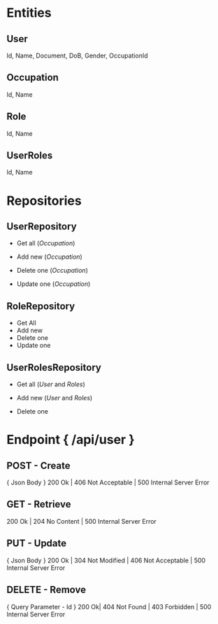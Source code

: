 # Entities

## **User**
Id, Name, Document, DoB, Gender, OccupationId

## Occupation
Id, Name

## Role
Id, Name

## UserRoles
Id, Name

# Repositories

## UserRepository

- Get all (*Occupation*)

- Add new (*Occupation*)

- Delete one (*Occupation*)

- Update one (*Occupation*)
  


## RoleRepository

- Get All
- Add new
- Delete one
- Update one
  

## UserRolesRepository

- Get all (*User* and *Roles*)

- Add new (*User* and *Roles*)

- Delete one
  

# Endpoint { /api/user }

## POST - Create

{ Json Body } 200 Ok | 406 Not Acceptable | 500 Internal Server Error

## GET - Retrieve
200 Ok | 204 No Content | 500 Internal Server Error

## PUT - Update

{ Json Body } 200 Ok | 304 Not Modified | 406 Not Acceptable | 500 Internal Server Error

## DELETE - Remove
{ Query Parameter - Id } 200 Ok| 404 Not Found | 403 Forbidden | 500 Internal Server Error